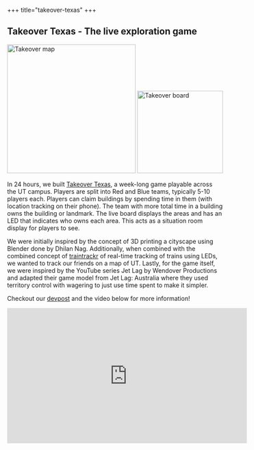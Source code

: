 +++
title="takeover-texas"
+++

## Takeover Texas - The live exploration game

<img src="/images/takeovertexas0.png" alt="Takeover map" width=300px>
<img src="/images/takeovertexas1.png" alt="Takeover board" width=200px height=192px>

In 24 hours, we built [Takeover Texas](https://devpost.com/software/takeover-texas), a week-long game playable across the UT campus. Players are split into Red and Blue teams, typically 5-10 players each. Players can claim buildings by spending time in them (with location tracking on their phone). The team with more total time in a building owns the building or landmark. The live board displays the areas and has an LED that indicates who owns each area. This acts as a situation room display for players to see.

We were initially inspired by the concept of 3D printing a cityscape using Blender done by Dhilan Nag. Additionally, when combined with the combined concept of [traintrackr](https://www.traintrackr.io/product/mta3) of real-time tracking of trains using LEDs, we wanted to track our friends on a map of UT. Lastly, for the game itself, we were inspired by the YouTube series Jet Lag by Wendover Productions and adapted their game model from Jet Lag: Australia where they used territory control with wagering to just use time spent to make it simpler.

Checkout our [devpost](https://devpost.com/software/takeover-texas) and the video below for more information!

<iframe width="560" height="315" src="https://www.youtube.com/embed/6El1HGMpBWs?si=UlaiqpX6kz_OAd2n" title="YouTube video player" frameborder="0" allow="accelerometer; autoplay; clipboard-write; encrypted-media; gyroscope; picture-in-picture; web-share" referrerpolicy="strict-origin-when-cross-origin" allowfullscreen></iframe>